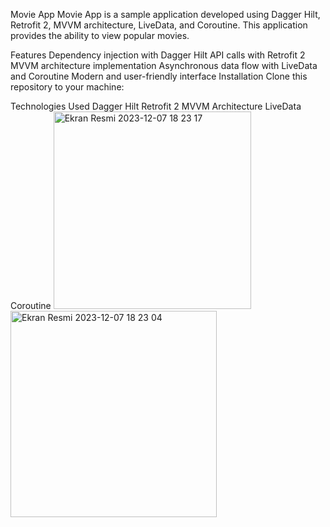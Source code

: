 Movie App
Movie App is a sample application developed using Dagger Hilt, Retrofit 2, MVVM architecture, LiveData, and Coroutine. This application provides the ability to view popular movies.

Features
Dependency injection with Dagger Hilt
API calls with Retrofit 2
MVVM architecture implementation
Asynchronous data flow with LiveData and Coroutine
Modern and user-friendly interface
Installation
Clone this repository to your machine:


Technologies Used
Dagger Hilt
Retrofit 2
MVVM Architecture
LiveData
Coroutine
<img width="316" alt="Ekran Resmi 2023-12-07 18 23 17" src="https://github.com/zeynepmerve97/movieapp/assets/61374255/1a99979b-7f40-442b-b054-331932a134cf">
<img width="330" alt="Ekran Resmi 2023-12-07 18 23 04" src="https://github.com/zeynepmerve97/movieapp/assets/61374255/5d7379ed-73cc-415f-91cb-23c661cd4df0">




